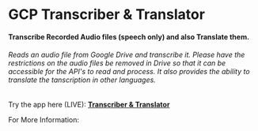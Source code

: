 # GCP Transcriber & Translator
#### Transcribe Recorded Audio files (speech only) and also Translate them.

###### Reads an audio file from Google Drive and transcribe it. Please have the restrictions on the audio files be removed in Drive so that it can be accessible for the API's to read and process.  It also provides the ability to translate the tanscription in other languages. 



Try the app here (LIVE):
**[Transcriber & Translator](nixbox.hopto.org/ "Transcriber & Translator")**

For More Information: 
